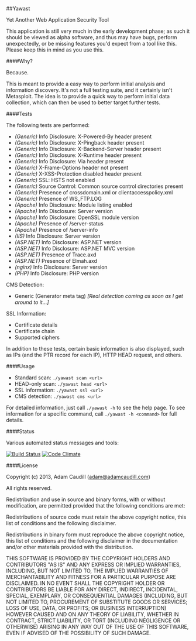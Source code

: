 ##Yawast

Yet Another Web Application Security Tool

This application is still very much in the early development phase; as such it should be viewed as alpha software, and thus may have bugs, perform unexpectedly, or be missing features you'd expect from a tool like this. Please keep this in mind as you use this.

####Why?

Because.

This is meant to provide a easy way to perform initial analysis and information discovery. It's not a full testing suite, and it certainly isn't Metasploit. The idea is to provide a quick way to perform initial data collection, which can then be used to better target further tests.

####Tests

The following tests are performed:

* *(Generic)* Info Disclosure: X-Powered-By header present
* *(Generic)* Info Disclosure: X-Pingback header present
* *(Generic)* Info Disclosure: X-Backend-Server header present
* *(Generic)* Info Disclosure: X-Runtime header present
* *(Generic)* Info Disclosure: Via header present
* *(Generic)* X-Frame-Options header not present
* *(Generic)* X-XSS-Protection disabled header present
* *(Generic)* SSL: HSTS not enabled
* *(Generic)* Source Control: Common source control directories present
* *(Generic)* Presence of crossdomain.xml or clientaccesspolicy.xml
* *(Generic)* Presence of WS_FTP.LOG
* *(Apache)* Info Disclosure: Module listing enabled
* *(Apache)* Info Disclosure: Server version
* *(Apache)* Info Disclosure: OpenSSL module version
* *(Apache)* Presence of /server-status
* *(Apache)* Presence of /server-info
* *(IIS)* Info Disclosure: Server version
* *(ASP.NET)* Info Disclosure: ASP.NET version
* *(ASP.NET)* Info Disclosure: ASP.NET MVC version
* *(ASP.NET)* Presence of Trace.axd
* *(ASP.NET)* Presence of Elmah.axd
* *(nginx)* Info Disclosure: Server version
* *(PHP)* Info Disclosure: PHP version

CMS Detection:

* Generic (Generator meta tag) *[Real detection coming as soon as I get around to it...]*

SSL Information:

* Certificate details
* Certificate chain
* Supported ciphers

In addition to these tests, certain basic information is also displayed, such as IPs (and the PTR record for each IP), HTTP HEAD request, and others.

####Usage

* Standard scan: `./yawast scan <url>`
* HEAD-only scan: `./yawast head <url>`
* SSL information: `./yawast ssl <url>`
* CMS detection: `./yawast cms <url>`

For detailed information, just call `./yawast -h` to see the help page. To see information for a specific command, call `./yawast -h <command>` for full details.

####Status

Various automated status messages and tools:

[![Build Status](https://www.travis-ci.org/adamcaudill/yawast.png?branch=master)](https://www.travis-ci.org/adamcaudill/yawast)
[![Code Climate](https://codeclimate.com/github/adamcaudill/yawast.png)](https://codeclimate.com/github/adamcaudill/yawast)

####License

Copyright (c) 2013, Adam Caudill (adam@adamcaudill.com)

All rights reserved.

Redistribution and use in source and binary forms, with or without modification, are permitted provided that the following conditions are met:

Redistributions of source code must retain the above copyright notice, this list of conditions and the following disclaimer.

Redistributions in binary form must reproduce the above copyright notice, this list of conditions and the following disclaimer in the documentation and/or other materials provided with the distribution.

THIS SOFTWARE IS PROVIDED BY THE COPYRIGHT HOLDERS AND CONTRIBUTORS "AS IS" AND ANY EXPRESS OR IMPLIED WARRANTIES, INCLUDING, BUT NOT LIMITED TO, THE IMPLIED WARRANTIES OF MERCHANTABILITY AND FITNESS FOR A PARTICULAR PURPOSE ARE DISCLAIMED. IN NO EVENT SHALL THE COPYRIGHT HOLDER OR CONTRIBUTORS BE LIABLE FOR ANY DIRECT, INDIRECT, INCIDENTAL, SPECIAL, EXEMPLARY, OR CONSEQUENTIAL DAMAGES (INCLUDING, BUT NOT LIMITED TO, PROCUREMENT OF SUBSTITUTE GOODS OR SERVICES; LOSS OF USE, DATA, OR PROFITS; OR BUSINESS INTERRUPTION) HOWEVER CAUSED AND ON ANY THEORY OF LIABILITY, WHETHER IN CONTRACT, STRICT LIABILITY, OR TORT (INCLUDING NEGLIGENCE OR OTHERWISE) ARISING IN ANY WAY OUT OF THE USE OF THIS SOFTWARE, EVEN IF ADVISED OF THE POSSIBILITY OF SUCH DAMAGE.
